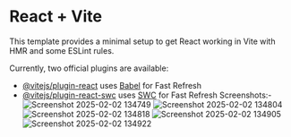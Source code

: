 # React + Vite

This template provides a minimal setup to get React working in Vite with HMR and some ESLint rules.

Currently, two official plugins are available:

- [@vitejs/plugin-react](https://github.com/vitejs/vite-plugin-react/blob/main/packages/plugin-react/README.md) uses [Babel](https://babeljs.io/) for Fast Refresh
- [@vitejs/plugin-react-swc](https://github.com/vitejs/vite-plugin-react-swc) uses [SWC](https://swc.rs/) for Fast Refresh
Screenshots:-![Screenshot 2025-02-02 134749](https://github.com/user-attachments/assets/1e387372-debb-4876-be56-6f2f64935d55)
![Screenshot 2025-02-02 134804](https://github.com/user-attachments/assets/5bef2b1b-d79a-4d18-b30e-259d8a46308e)
![Screenshot 2025-02-02 134818](https://github.com/user-attachments/assets/18dde30e-fc48-43fe-8218-b6a8464a398e)
![Screenshot 2025-02-02 134905](https://github.com/user-attachments/assets/f36295b0-ca79-4565-bfc9-de4e7b9a80bf)
![Screenshot 2025-02-02 134922](https://github.com/user-attachments/assets/38981cbc-56cb-4cb7-bccb-544fdb0d2c24)



